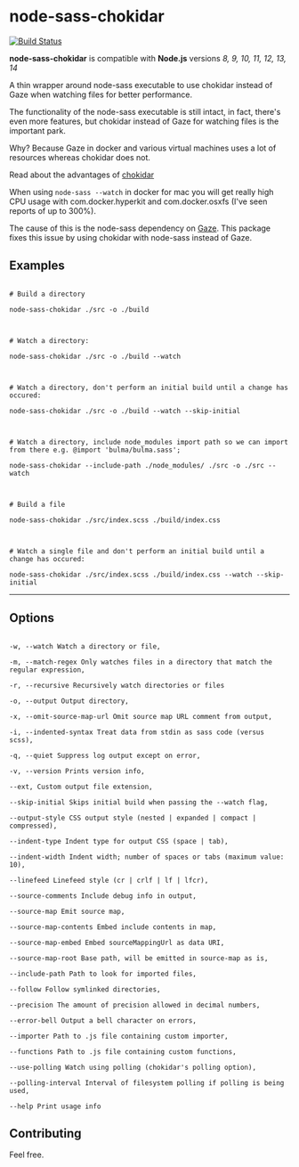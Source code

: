 
# node-sass-chokidar

  

[![Build Status](https://travis-ci.org/michaelwayman/node-sass-chokidar.svg?branch=master)](https://travis-ci.org/michaelwayman/node-sass-chokidar)

  
**node-sass-chokidar** is compatible with **Node.js** versions *8, 9, 10, 11, 12, 13, 14*



A thin wrapper around node-sass executable to use chokidar instead of Gaze when watching files for better performance.

  

The functionality of the node-sass executable is still intact, in fact, there's even more features, but chokidar instead of Gaze for watching files is the important park.

  

Why? Because Gaze in docker and various virtual machines uses a lot of resources whereas chokidar does not.

Read about the advantages of [chokidar](https://github.com/paulmillr/chokidar)

  

When using `node-sass --watch` in docker for mac you will get really high CPU usage with com.docker.hyperkit and com.docker.osxfs (I've seen reports of up to 300%).

The cause of this is the node-sass dependency on [Gaze](https://github.com/shama/gaze). This package fixes this issue by using chokidar with node-sass instead of Gaze.

  

## Examples

  

```

# Build a directory

node-sass-chokidar ./src -o ./build

  

# Watch a directory:

node-sass-chokidar ./src -o ./build --watch

  

# Watch a directory, don't perform an initial build until a change has occured:

node-sass-chokidar ./src -o ./build --watch --skip-initial

  

# Watch a directory, include node_modules import path so we can import from there e.g. @import 'bulma/bulma.sass';

node-sass-chokidar --include-path ./node_modules/ ./src -o ./src --watch

  

# Build a file

node-sass-chokidar ./src/index.scss ./build/index.css

  

# Watch a single file and don't perform an initial build until a change has occured:

node-sass-chokidar ./src/index.scss ./build/index.css --watch --skip-initial

```

  

____

  

## Options

```

-w, --watch Watch a directory or file,

-m, --match-regex Only watches files in a directory that match the regular expression,

-r, --recursive Recursively watch directories or files

-o, --output Output directory,

-x, --omit-source-map-url Omit source map URL comment from output,

-i, --indented-syntax Treat data from stdin as sass code (versus scss),

-q, --quiet Suppress log output except on error,

-v, --version Prints version info,

--ext, Custom output file extension,

--skip-initial Skips initial build when passing the --watch flag,

--output-style CSS output style (nested | expanded | compact | compressed),

--indent-type Indent type for output CSS (space | tab),

--indent-width Indent width; number of spaces or tabs (maximum value: 10),

--linefeed Linefeed style (cr | crlf | lf | lfcr),

--source-comments Include debug info in output,

--source-map Emit source map,

--source-map-contents Embed include contents in map,

--source-map-embed Embed sourceMappingUrl as data URI,

--source-map-root Base path, will be emitted in source-map as is,

--include-path Path to look for imported files,

--follow Follow symlinked directories,

--precision The amount of precision allowed in decimal numbers,

--error-bell Output a bell character on errors,

--importer Path to .js file containing custom importer,

--functions Path to .js file containing custom functions,

--use-polling Watch using polling (chokidar's polling option),

--polling-interval Interval of filesystem polling if polling is being used,

--help Print usage info

```

  

## Contributing

  

Feel free.